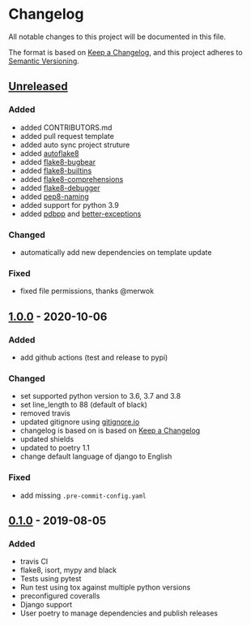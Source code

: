 # Changelog

All notable changes to this project will be documented in this file.

The format is based on [Keep a Changelog](https://keepachangelog.com/en/1.0.0/),
and this project adheres to [Semantic Versioning](https://semver.org/spec/v2.0.0.html).

## [Unreleased]

### Added

* added CONTRIBUTORS.md
* added pull request template
* added auto sync project struture
* added [autoflake8](https://pypi.org/project/autoflake/)
* added [flake8-bugbear](https://pypi.org/project/flake8-bugbear/)
* added [flake8-builtins](https://pypi.org/project/flake8-builtins/)
* added [flake8-comprehensions](https://pypi.org/project/flake8-comprehensions/)
* added [flake8-debugger](https://pypi.org/project/flake8-debugger/)
* added [pep8-naming](https://pypi.org/project/pep8-naming/)
* added support for python 3.9
* added [pdbpp](https://github.com/pdbpp/pdbpp) and [better-exceptions](https://github.com/qix-/better-exceptions)

### Changed

* automatically add new dependencies on template update

### Fixed

* fixed file permissions, thanks @merwok

## [1.0.0] - 2020-10-06

### Added

* add github actions (test and release to pypi)

### Changed

* set supported python version to 3.6, 3.7 and 3.8
* set line_length to 88 (default of black)
* removed travis
* updated gitignore using [gitignore.io](https://gitignore.io)
* changelog is based on is based on [Keep a Changelog](https://keepachangelog.com/en/1.0.0/)
* updated shields
* updated to poetry 1.1
* change default language of django to English

### Fixed

* add missing `.pre-commit-config.yaml`

## [0.1.0] - 2019-08-05

### Added

* travis CI
* flake8, isort, mypy and black
* Tests using pytest
* Run test using tox against multiple python versions
* preconfigured coveralls
* Django support
* User poetry to manage dependencies and publish releases

[Unreleased]: https://github.com/escaped/cookiecutter-pypackage/compare/1.0.0...HEAD
[1.0.0]: https://github.com/escaped/cookiecutter-pypackage/compare/0.1.0...1.0.0
[0.1.0]: https://github.com/escaped/cookiecutter-pypackage/tags/0.1.0
